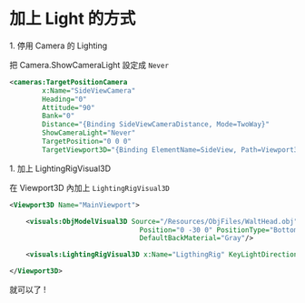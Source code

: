 # 加上 Light 的方式

1. 停用 Camera 的 Lighting

把 Camera.ShowCameraLight 設定成 `Never`

```xml
<cameras:TargetPositionCamera
        x:Name="SideViewCamera"
        Heading="0"
        Attitude="90"
        Bank="0"
        Distance="{Binding SideViewCameraDistance, Mode=TwoWay}"
        ShowCameraLight="Never"
        TargetPosition="0 0 0"
        TargetViewport3D="{Binding ElementName=SideView, Path=Viewport3D}" />
```

1. 加上 LightingRigVisual3D

在 Viewport3D 內加上 `LightingRigVisual3D`

```xml
<Viewport3D Name="MainViewport">

    <visuals:ObjModelVisual3D Source="/Resources/ObjFiles/WaltHead.obj"
                                Position="0 -30 0" PositionType="BottomCenter"
                                DefaultBackMaterial="Gray"/>

    <visuals:LightingRigVisual3D x:Name="LigthingRig" KeyLightDirection="0 0 -1" />

</Viewport3D>
```

就可以了 !